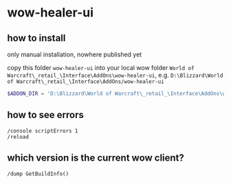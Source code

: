 # wow-healer-ui

## how to install

only manual installation, nowhere published yet

copy this folder `wow-healer-ui` into your local wow folder `World of Warcraft\_retail_\Interface\AddOns\wow-healer-ui`, e.g. `D:\Blizzard\World of Warcraft\_retail_\Interface\AddOns/wow-healer-ui`

```powershell
$ADDON_DIR = 'D:\Blizzard\World of Warcraft\_retail_\Interface\AddOns\wow-healer-ui'; Remove-Item -LiteralPath $ADDON_DIR -Recurse -Force -ErrorAction SilentlyContinue; New-Item -ItemType Directory -Path $ADDON_DIR -Force | Out-Null; Copy-Item -Path .\* -Destination $ADDON_DIR -Recurse -Force
```

## how to see errors

```
/console scriptErrors 1
/reload
```

## which version is the current wow client?

```
/dump GetBuildInfo()
```
